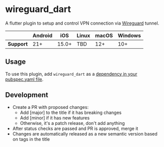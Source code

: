 # wireguard_dart

A flutter plugin to setup and control VPN connection via [Wireguard](https://www.wireguard.com/) tunnel.

|             | Android | iOS   | Linux | macOS | Windows     |
|-------------|---------|-------|-------|-------|-------------|
| **Support** | 21+     | 15.0+ | TBD   | 12+   | 10+         |

## Usage

To use this plugin, add `wireguard_dart` as a [dependency in your pubspec.yaml file](https://flutter.dev/platform-plugins/).

## Development

- Create a PR with proposed changes:
  - Add [major] to the title if it has breaking changes
  - Add [minor] if it has new features
  - Otherwise, it's a patch release, don't add anything
- After status checks are passed and PR is approved, merge it
- Changes are automatically released as a new semantic version based on tags in the title
